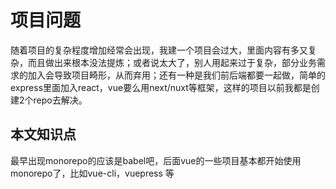 # 项目问题

随着项目的复杂程度增加经常会出现，我建一个项目会过大，里面内容有多又复杂，而且做出来根本没法提炼；或者说太大了，别人用起来过于复杂，部分业务需求的加入会导致项目畸形，从而弃用；还有一种是我们前后端都要一起做，简单的express里面加入react，vue要么用next/nuxt等框架，这样的项目以前我都是创建2个repo去解决。

## 本文知识点

最早出现monorepo的应该是babel吧，后面vue的一些项目基本都开始使用monorepo了，比如vue-cli，vuepress 等